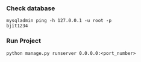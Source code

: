 ### Check database

```shell
mysqladmin ping -h 127.0.0.1 -u root -p
bjit1234
```
### Run Project
```
python manage.py runserver 0.0.0.0:<port_number>
```